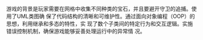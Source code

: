 游戏的背景是玩家需要在网格中收集不同种类的宝石，并且要避开守卫的追捕。使用了UML类图确
保了代码结构的清晰和可维护性。通过面向对象编程（OOP）的思想，利用继承和多态的特性，实
现了数个子类间的特定行为和交互逻辑。实施错误控制机制，确保游戏能够妥善处理运行中的异常情
况。
